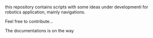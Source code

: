 this repository contains scripts with some ideas under developmenti for robotics application, mainly navigations. 


Feel free to contribute...

The documentations is on the way
